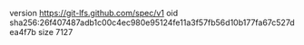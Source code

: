 version https://git-lfs.github.com/spec/v1
oid sha256:26f407487adb1c00c4ec980e95124fe11a3f57fb56d10b177fa67c527dea4f7b
size 7127
